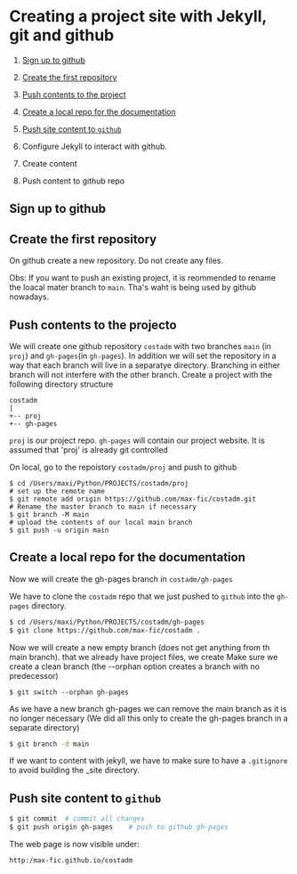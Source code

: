 ---
---

# Creating a project site with Jekyll, git and github

1. [Sign up to github](#sign-up-to-github)
2. [Create the first repository](#create-the-first-repository)
3. [Push contents to the project](#push-contens-to-the-project)
4. [Create a local repo for the documentation](#create-a-local-repo-for-the-documentation)

5. [Push site content to `github`](#push-site-content-to-github)
6. Configure Jekyll to interact with github.
7. Create content
8. Push content to github repo

## Sign up to github

## Create the first repository
On github create a new repository. Do not create any files.

Obs: If you want to push an existing project, it is reommended to rename the loacal mater branch to `main`. Tha's waht is being used by github nowadays.

## Push contents to the projecto
We will create one github repository `costadm` with two branches `main` (in `proj`) and `gh-pages`(in `gh-pages`). In addition we will set the repository in a way that each branch will live in a separatye directory. Branching in either branch will not interfere with the other branch.
Create a project with the following directory structure
```
costadm
|
+-- proj
+-- gh-pages
```
`proj` is our project repo. `gh-pages` will contain our project website.
It is assumed that 'proj' is already git controlled

On local, go to the repoistory `costadm/proj` and push to github
````shell
$ cd /Users/maxi/Python/PROJECTS/costadm/proj
# set up the remote name
$ git remote add origin https://github.com/max-fic/costadm.git
# Rename the master branch to main if necessary
$ git branch -M main
# upload the contents of our local main branch
$ git push -u origin main
````
## Create a local repo for the documentation
Now we will create the gh-pages branch in `costadm/gh-pages`

We have to clone the `costadm` repo that we just pushed to `github` into the `gh-pages` directory.
```sh
$ cd /Users/maxi/Python/PROJECTS/costadm/gh-pages
$ git clone https://github.com/max-fic/costadm .
```

Now we will create a new empty branch (does not get anything from th main branch). 
 that we already have project files, we create
Make sure we create a clean branch (the --orphan option creates a branch with no predecessor)
```shell
$ git switch --orphan gh-pages
```
As we have a new branch gh-pages we can remove the main branch as it is no longer necessary (We did all this only to create the gh-pages branch in a separate directory)
```sh
$ git branch -d main
```
 If we want to content with jekyll, we have to make sure to have a `.gitignore` to avoid building the _site directory.

## Push site content to `github`
```sh
$ git commit  # commit all changes
$ git push origin gh-pages    # push to github gh-pages
```
The web page is now visible under:

`http:/max-fic.github.io/costadm`
